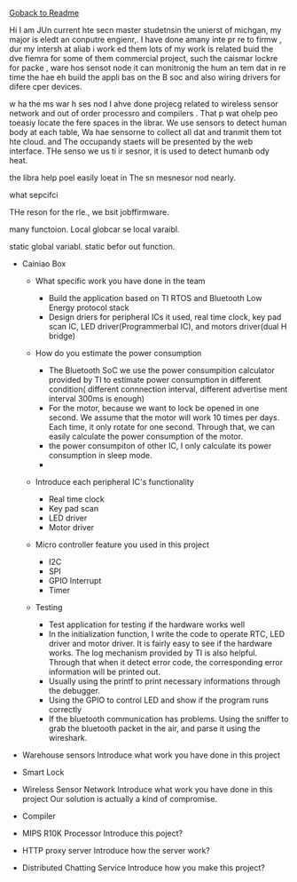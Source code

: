 [Goback to Readme](./readme.md)


Hi I am JUn current  hte secn master studetnsin the unierst of michgan, my major is eledt an conputre engienr,. I have done amany inte pr re to firmw , dur my intersh at aliab i work ed them lots of my work is related buid the dve fiemra for some of them commercial project, such the caismar lockre for packe , ware hos sensot node it can monitronig the hum an tem dat in re time the hae eh build the appli bas on the B soc and also wiring drivers for difere cper devices.

w ha the ms war h  ses nod I ahve done projecg related to wireless sensor network and out of order processro and compilers .
That p wat ohelp peo toeasiy locate the fere spaces in the librar. We use sensors to detect human body at each table, Wa hae  sensorne to collect all dat and tranmit them tot hte cloud. and The occupandy staets will be presented by the web interface. THe senso we us ti ir sesnor, it is used to detect humanb ody heat.

the libra help poel easily loeat in The sn mesnesor nod nearly. 

what sepcifci 

THe reson for the rle., we bsit jobffirmware.

many functoion. 
Local globcar se local varaibl. 

static global variabl.
static befor out function.







- Cainiao Box
  - What specific work you have done in the team
    - Build the application based on TI RTOS and Bluetooth Low Energy protocol stack
    - Design driers for peripheral ICs it used, real time clock, key pad scan IC, LED driver(Programmerbal IC), and motors driver(dual H bridge)
  - How do you estimate the power consumption
    - The Bluetooth SoC we use the power consumpition calculator provided by TI to estimate power consumption in different condition( different connnection interval, different advertise ment interval 300ms is enough)
    - For the motor, because we want to lock be opened in one second. We assume that the motor will work 10 times per days. Each time, it only rotate for one second. Through that, we can easily calculate the power consumption of the motor.
    - the power consumpiton of other IC, I only calculate its power consumption in sleep mode.
    -  

  - Introduce each peripheral IC's functionality
    - Real time clock
    - Key pad scan
    - LED driver
    - Motor driver
  - Micro controller feature you used in this project
    - I2C
    - SPI
    - GPIO Interrupt
    - Timer
  - Testing
    - Test application for testing if the hardware works well
    - In the initialization function, I write the code to operate RTC, LED driver and motor driver. It is fairly easy to see if the hardware works. The log mechanism provided by TI is also helpful. Through that when it detect error code, the corresponding error information will be printed out.
    - Usually using the printf to print necessary informations through the debugger.
    - Using the GPIO to control LED and show if the program runs correctly
    - If the bluetooth communication has problems.  Using the sniffer to grab the bluetooth packet in the air, and parse it using the wireshark.


- Warehouse sensors
Introduce what work you have done in this project

- Smart Lock


- Wireless Sensor Network
Introduce what work you have done in this project
Our solution is actually a kind of compromise.
- Compiler


- MIPS R10K Processor
Introduce this poject?

- HTTP proxy server
Introduce how the server work?

- Distributed Chatting Service
Introduce how you make this project?